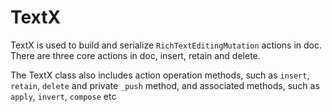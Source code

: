 # TextX

TextX is used to build and serialize `RichTextEditingMutation` actions in doc. There are three core actions in doc, insert, retain and delete.

The TextX class also includes action operation methods, such as `insert`, `retain`, `delete` and private `_push` method, and associated methods, such as `apply`, `invert`, `compose` etc
